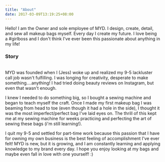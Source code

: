 ```yaml
---
title: "About"
date: 2017-03-09T13:19:25+08:00
---
```


Hello! I am the Owner and sole employee of MYD. I design, create, detail, and sew all makeup bags myself. Every day I create my future. I love being a #girlboss and I don't think I've ever been this passionate about anything in my life!
<br>

### Story
<br>
MYD was founded when I (Jess) woke up and realized my 9-5 lackluster call job wasn't fulfilling. I was longing for creativity, desperate to make something....anything! I had tried doing beauty reviews on Instagram, but even that wasn't enough.

I knew I needed to do something big, so I bought a sewing machine and began to teach myself the craft. Once I made my first makeup bag I was beaming from head to toe (even though it had a hole in the side), I thought it was the most imperfect/perfect bag I've laid eyes on. The thrill of this kept me at my sewing machine for weeks practicing and perfecting the art of sewing these bags (i'm still learning!).

I quit my 9-5 and settled for part-time work because this passion that I have for owning my own business is the best feeling of accomplishment I've ever felt! MYD is new, but it is growing, and I am constantly learning and applying knowledge to my brand every day. I hope you enjoy looking at my bags and maybe even fall in love with one yourself! :)
